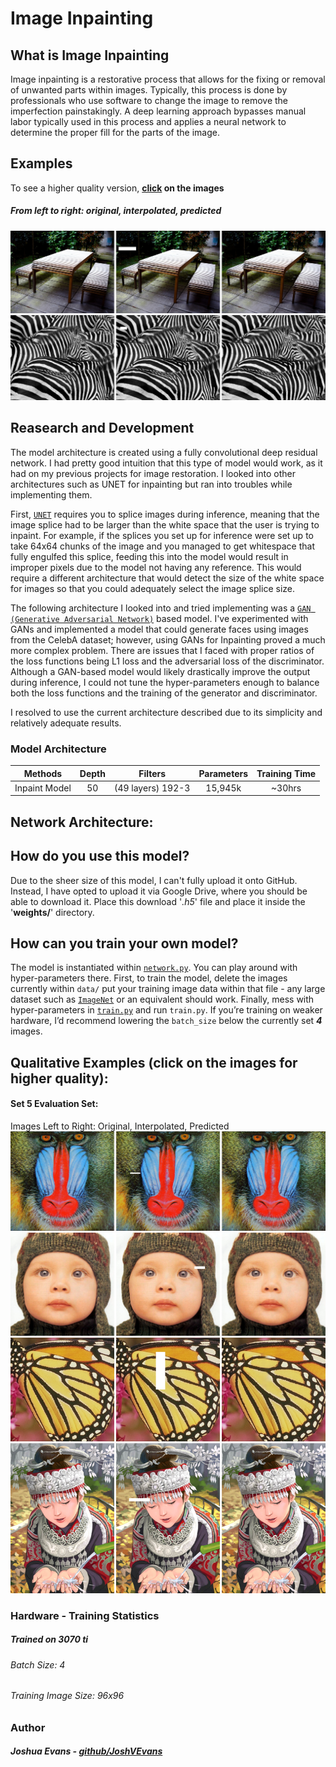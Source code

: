 # Image Inpainting
## What is Image Inpainting
Image inpainting is a restorative process that allows for the fixing or removal of unwanted parts within images. Typically, this process is done by professionals who use software to change the image to remove the imperfection painstakingly. A deep learning approach bypasses manual labor typically used in this process and applies a neural network to determine the proper fill for the parts of the image.

## Examples
To see a higher quality version, **[click](https://github.com/JoshVEvans/Super-Resolution/tree/master/evaluation/Combined) on the images**
##### *From left to right: original, interpolated, predicted*<br />
![alt text](evaluation/Combined/000000000029.jpg)
![alt text](evaluation/Combined/000000001300.jpg)

## Reasearch and Development
The model architecture is created using a fully convolutional deep residual network. I had pretty good intuition that this type of model would work, as it had on my previous projects for image restoration. I looked into other architectures such as UNET for inpainting but ran into troubles while implementing them.

First, [`UNET`](https://en.wikipedia.org/wiki/U-Net) requires you to splice images during inference, meaning that the image splice had to be larger than the white space that the user is trying to inpaint. For example, if the splices you set up for inference were set up to take 64x64 chunks of the image and you managed to get whitespace that fully engulfed this splice, feeding this into the model would result in improper pixels due to the model not having any reference. This would require a different architecture that would detect the size of the white space for images so that you could adequately select the image splice size.

The following architecture I looked into and tried implementing was a  [`GAN (Generative Adversarial Network)`](https://en.wikipedia.org/wiki/Generative_adversarial_network) based model. I've experimented with GANs and implemented a model that could generate faces using images from the CelebA dataset; however, using GANs for Inpainting proved a much more complex problem. There are issues that I faced with proper ratios of the loss functions being L1 loss and the adversarial loss of the discriminator. Although a GAN-based model would likely drastically improve the output during inference, I could not tune the hyper-parameters enough to balance both the loss functions and the training of the generator and discriminator.

I resolved to use the current architecture described due to its simplicity and relatively adequate results.

### Model Architecture

| Methods       | Depth |      Filters      | Parameters | Training Time |
| ------------- | :---: | :---------------: | :--------: | :-----------: |
| Inpaint Model |  50   | (49 layers) 192-3 |  15,945k   |    ~30hrs     |

## Network Architecture:

## How do you use this model?
Due to the sheer size of this model, I can't fully upload it onto GitHub. Instead, I have opted to upload it via Google Drive, where you should be able to download it. Place this download '*.h5*' file and place it inside the '**weights/**' directory. 

## How can you train your own model?
The model is instantiated within [`network.py`](https://github.com/JoshVEvans/Image-Inpainting/blob/main/network.py). You can play around with hyper-parameters there. First, to train the model, delete the images currently within `data/` put your training image data within that file - any large dataset such as [`ImageNet`](https://www.image-net.org/) or an equivalent should work. Finally, mess with hyper-parameters in [`train.py`](https://github.com/JoshVEvans/Image-Inpainting/blob/master/train.py) and run `train.py`. If you’re training on weaker hardware, I’d recommend lowering the `batch_size` below the currently set ***4*** images.

## Qualitative Examples (click on the images for higher quality):
#### Set 5 Evaluation Set:
Images Left to Right: Original, Interpolated, Predicted
![alt text](evaluation/Combined/baboon.png)
![alt text](evaluation/Combined/baby.png)
![alt text](evaluation/Combined/butterfly.png)
![alt text](evaluation/Combined/comic.png)

### Hardware - Training Statistics
##### Trained on 3070 ti
###### Batch Size: 4
###### Training Image Size: 96x96

### Author
##### Joshua Evans - [github/JoshVEvans](https://github.com/JoshVEvans)
